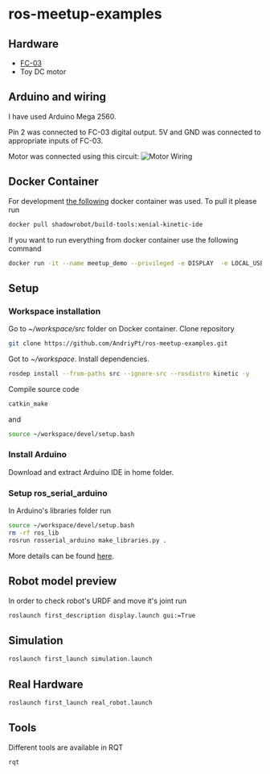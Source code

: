 # ros-meetup-examples
## Hardware 
  * [FC-03](https://www.aliexpress.com/item/Tacho-sensor-Slot-type-Optocoupler-Tacho-generator-Counter-Module-for-Arduino-for-Raspberry-pi/32319062749.html) 
  * Toy DC motor

## Arduino and wiring
I have used Arduino Mega 2560.

Pin 2 was connected to FC-03 digital output.
5V and GND was connected to appropriate inputs of FC-03.

Motor was connected using this circuit:
![Motor Wiring](https://www.codeproject.com/KB/boards-embedded-devices/845211/9.1.jpg "Motor Wiring")

## Docker Container
For development [the following](https://hub.docker.com/r/shadowrobot/build-tools/) docker container was used.
To pull it please run
```bash
docker pull shadowrobot/build-tools:xenial-kinetic-ide
```
If you want to run everything from docker container use the following command
```bash
docker run -it --name meetup_demo --privileged -e DISPLAY  -e LOCAL_USER_ID=$(id -u) -v /dev/ttyUSB0:/dev/ttyUSB0 -v /tmp/.X11-unix:/tmp/.X11-unix:rw shadowrobot/build-tools:xenial-kinetic-ide
```

## Setup

### Workspace installation

Go to *~/workspace/src* folder on Docker container.
Clone repository
```bash
git clone https://github.com/AndriyPt/ros-meetup-examples.git
```
Got to *~/workspace*.
Install dependencies.
```bash
rosdep install --from-paths src --ignore-src --rosdistro kinetic -y
```

Compile source code
```bash
catkin_make
```
and
```bash
source ~/workspace/devel/setup.bash
```

### Install Arduino
Download and extract Arduino IDE in home folder.

### Setup ros_serial_arduino
In Arduino's libraries folder run
```bash
source ~/workspace/devel/setup.bash
rm -rf ros_lib
rosrun rosserial_arduino make_libraries.py .
```
More details can be found [here](http://wiki.ros.org/rosserial_arduino/Tutorials/Arduino%20IDE%20Setup).

## Robot model preview
In order to check robot's URDF and move it's joint run
```bash
roslaunch first_description display.launch gui:=True
```

## Simulation
```bash
roslaunch first_launch simulation.launch
```

## Real Hardware 
```bash
roslaunch first_launch real_robot.launch
```

## Tools
Different tools are available in RQT
```bash
rqt
```